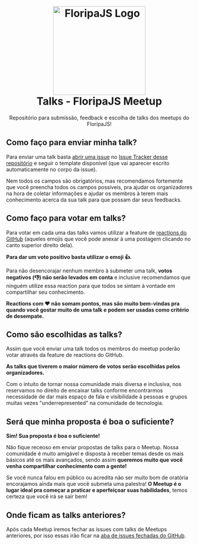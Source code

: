 <h1 align=center>
  <a href="http://floripajs.org" title="Floripa JS">
    <img alt="FloripaJS Logo" src="http://floripajs.org/assets/img/floripajs-logo.svg" width="250" height="240"/>
    <br>
  </a>
  Talks - FloripaJS Meetup
</h1>

<p align=center>
    Repositório para submissão, feedback e escolha de talks dos meetups do FloripaJS!
</p>

## Como faço para enviar minha talk?

Para enviar uma talk basta [abrir uma issue](https://github.com/floripajs/talks/issues/new) no [Issue Tracker desse repositório](https://github.com/floripajs/talks/issues) e seguir o template disponível (que vai aparecer escrito automaticamente no corpo da issue).

Nem todos os campos são obrigatórios, mas recomendamos fortemente que você preencha todos os campos possíveis, pra ajudar os organizadores na hora de coletar informações e ajudar os membros à terem mais conhecimento acerca da sua talk para que possam dar seus feedbacks.


## Como faço para votar em talks?

Para votar em cada uma das talks vamos utilizar a feature de [reactions do GitHub](https://github.com/blog/2119-add-reactions-to-pull-requests-issues-and-comments) (aqueles emojis que você pode anexar à uma postagem clicando no canto superior direito dela).

**Para dar um voto positivo basta utilizar o emoji :+1:.**

Para não desencorajar nenhum membro à submeter uma talk, **votos negativos (:-1:) não serão levados em conta** e inclusive recomendamos que ninguém utilize essa reaction para que todos se sintam à vontade em compartilhar seu conhecimento.

**Reactions com :heart: não somam pontos, mas são muito bem-vindas pra quando você gostar muito de uma talk e podem ser usadas como critério de desempate.**


## Como são escolhidas as talks?

Assim que você enviar uma talk todos os membros do meetup poderão votar através da feature de reactions do GitHub.

**As talks que tiverem o maior número de votos serão escolhidas pelos organizadores.**

Com o intuito de tornar nossa comunidade mais diversa e inclusiva, nos reservamos no direito de encaixar talks conforme encontrarmos necessidade de dar mais espaço de fala e visibilidade à pessoas e grupos muitas vezes "underrepresented" na comunidade de tecnologia.


## Será que minha proposta é boa o suficiente?

**Sim! Sua proposta é boa o suficiente!**

Não fique receoso em enviar propostas de talks para o Meetup. Nossa comunidade é muito amigável e disposta à receber temas desde os mais básicos até os mais avançados, sendo assim **queremos muito que você venha compartilhar conhecimento com a gente!**

Se você nunca falou em público ou acredita não ser muito bom de oratória encorajamos ainda mais que você submeta uma palestra! **O Meetup é o lugar ideal pra começar a praticar e aperfeiçoar suas habilidades**, temos certeza que você irá se sair bem!


## Onde ficam as talks anteriores?

Após cada Meetup iremos fechar as issues com talks de Meetups anteriores, por isso essas irão ficar na [aba de issues fechadas do GitHub](https://github.com/floripajs/talks/issues?utf8=%E2%9C%93&q=is%3Aissue%20is%3Aclosed).
